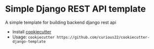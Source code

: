 # Simple Django REST API template
A simple template for building backend django rest api

- Install [cookiecutter](https://cookiecutter.readthedocs.io/en/stable/installation.html)
- Usage: `cookiecutter https://github.com/curious22/cookiecutter-django-template`
